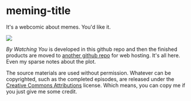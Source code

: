 meming-title
============

It's a webcomic about memes. You'd like it.

<a href="http://bywatchingyou.com/2014/09/12/ep1-batman-slap.html"><img src="http://bywatchingyou.com/assets/ep/beginning_thumb.png" /></a>

<i>By Watching You</i> is developed in this github repo and then the finished products are moved to <a href="https://github.com/dankuck/bywatchingyou">another github repo</a> for web hosting.  It's all here. Even my sparse notes about the plot.

The source materials are used without permission. Whatever can be copyrighted, such as the completed episodes, are released under the <a href="http://creativecommons.org/licenses/by/4.0/" target="_blank">Creative Commons Attributions</a> license. Which means, you can copy me if you just give me some credit.
